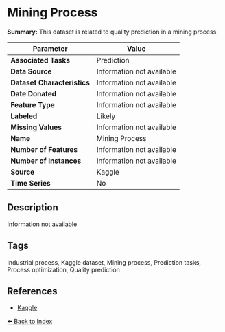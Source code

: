 # Mining Process

**Summary:** This dataset is related to quality prediction in a mining process.

| Parameter | Value |
| --- | --- |
| **Associated Tasks** | Prediction |
| **Data Source** | Information not available |
| **Dataset Characteristics** | Information not available |
| **Date Donated** | Information not available |
| **Feature Type** | Information not available |
| **Labeled** | Likely |
| **Missing Values** | Information not available |
| **Name** | Mining Process |
| **Number of Features** | Information not available |
| **Number of Instances** | Information not available |
| **Source** | Kaggle |
| **Time Series** | No |

## Description

Information not available

## Tags

Industrial process, Kaggle dataset, Mining process, Prediction tasks, Process optimization, Quality prediction

## References

- [Kaggle](https://www.kaggle.com/edumagalhaes/quality-prediction-in-a-mining-process)

[⬅️ Back to Index](../README.md)
